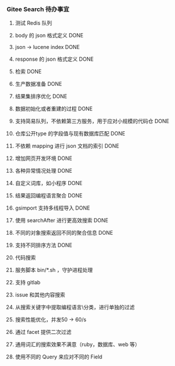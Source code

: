 ### Gitee Search 待办事宜

1. 测试 Redis 队列
2. body 的 json 格式定义         DONE
3. json -> lucene index        DONE
4. response 的 json 格式定义     DONE
5. 检索                        DONE
6. 生产数据准备  DONE
7. 结果集排序优化  DONE
8. 数据初始化或者重建的过程  DONE
13. 支持简易队列，不依赖第三方服务，用于应对小规模的代码仓  DONE
15. 仓库公开type 的字段值与现有数据库匹配  DONE
18. 不依赖 mapping 进行 json 文档的索引  DONE
19. 增加网页开发环境  DONE
10. 各种异常情况处理  DONE
23. 自定义词库，如小程序  DONE
21. 结果返回编程语言聚合 DONE
24. gsimport 支持多线程导入  DONE
22. 使用 searchAfter 进行更高效搜索  DONE
25. 不同的对象搜索返回不同的聚合信息 DONE
27. 支持不同排序方法  DONE
    
9. 代码搜索
11. 服务脚本 bin/*.sh ，守护进程处理
12. 支持 gitlab
17. issue 和其他内容搜索
19. 从搜索关键字中提取编程语言\分类，进行单独的过滤
20. 搜索性能优化，并发50 -> 60/s
26. 通过 facet 提供二次过滤
28. 通用词汇的搜索效果不满意（ruby，数据库、web 等）
29. 使用不同的 Query 来应对不同的 Field